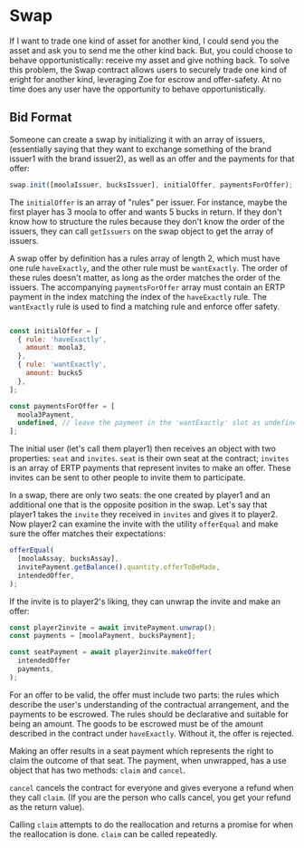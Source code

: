 # Swap

If I want to trade one kind of asset for another kind, I could send
you the asset and ask you to send me the other kind back. But, you
could choose to behave opportunistically: receive my asset and give
nothing back. To solve this problem, the Swap contract allows users to
securely trade one kind of eright for another kind, leveraging Zoe
for escrow and offer-safety. At no time does any user have the
opportunity to behave opportunistically.

## Bid Format 

Someone can create a swap by initializing it with an array of issuers,
(essentially saying that they want to exchange something of the brand
issuer1 with the brand issuer2), as well as an offer and the payments
for that offer:

```js
swap.init([moolaIssuer, bucksIssuer], initialOffer, paymentsForOffer);
```

The `initialOffer` is an array of "rules" per issuer. For instance,
maybe the first player has 3 moola to offer and wants 5 bucks in
return. If they don't know how to structure the rules because they
don't know the order of the issuers, they can call `getIssuers` on the
swap object to get the array of issuers. 

A swap offer by definition has a rules array of length 2, which must
have one rule `haveExactly`, and the other rule must be `wantExactly`.
The order of these rules doesn't matter, as long as the order matches
the order of the issuers. The accompanying `paymentsForOffer` array
must contain an ERTP payment in the index matching the index of the
`haveExactly` rule. The `wantExactly` rule is used to find a matching
rule and enforce offer safety.

```js

const initialOffer = [ 
  { rule: 'haveExactly', 
    amount: moola3, 
  }, 
  { rule: 'wantExactly',
    amount: bucks5
  }, 
];

const paymentsForOffer = [
  moola3Payment,
  undefined, // leave the payment in the 'wantExactly' slot as undefined
];
```

The initial user (let's call them player1) then receives an object
with two properties: `seat` and `invites`. `seat` is their own seat at
the contract; `invites` is an array of ERTP payments that represent
invites to make an offer. These invites can be sent to other people to
invite them to participate. 

In a swap, there are only two seats: the one created by player1 and an
additional one that is the opposite position in the swap. Let's say
that player1 takes the `invite` they received in `invites` and gives
it to player2. Now player2 can examine the invite with the utility
`offerEqual` and make sure the offer matches their expectations:

```js
offerEqual(
  [moolaAssay, bucksAssay],
  invitePayment.getBalance().quantity.offerToBeMade,
  intendedOffer,
);
```

If the invite is to player2's liking, they can unwrap the invite and
make an offer:

```js
const player2invite = await invitePayment.unwrap();
const payments = [moolaPayment, bucksPayment];

const seatPayment = await player2invite.makeOffer(
  intendedOffer
  payments,
);
```
For an offer to be valid, the offer must include two parts: the rules
which describe the user's understanding of the contractual
arrangement, and the payments to be escrowed. The rules should be
declarative and suitable for being an amount. The goods to be escrowed
must be of the amount described in the contract under `haveExactly`.
Without it, the offer is rejected.

Making an offer results in a seat payment which represents the right
to claim the outcome of that seat. The payment, when unwrapped, has a
use object that has two methods: `claim` and `cancel`.

`cancel` cancels the contract for everyone and gives everyone a refund
when they call `claim`. (If you are the person who calls cancel, you
get your refund as the return value).

Calling `claim` attempts to do the reallocation and returns a promise
for when the reallocation is done. `claim` can be called repeatedly.

